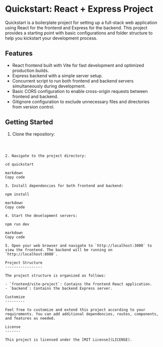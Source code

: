 Quickstart: React + Express Project
====================================

Quickstart is a boilerplate project for setting up a full-stack web application using React for the frontend and Express for the backend. This project provides a starting point with basic configurations and folder structure to help you kickstart your development process.

Features
--------

- React frontend built with Vite for fast development and optimized production builds.
- Express backend with a simple server setup.
- Concurrent script to run both frontend and backend servers simultaneously during development.
- Basic CORS configuration to enable cross-origin requests between frontend and backend.
- Gitignore configuration to exclude unnecessary files and directories from version control.

Getting Started
---------------

1. Clone the repository:

```git clone https://github.com/your-username/quickstart.git



2. Navigate to the project directory:

cd quickstart

markdown
Copy code

3. Install dependencies for both frontend and backend:

npm install

markdown
Copy code

4. Start the development servers:

npm run dev

markdown
Copy code

5. Open your web browser and navigate to `http://localhost:3000` to view the frontend. The backend will be running on `http://localhost:8080`.

Project Structure
-----------------

The project structure is organized as follows:

- `frontend/vite-project`: Contains the frontend React application.
- `backend`: Contains the backend Express server.

Customize
---------

Feel free to customize and extend this project according to your requirements. You can add additional dependencies, routes, components, and features as needed.

License
-------

This project is licensed under the [MIT License](LICENSE).

